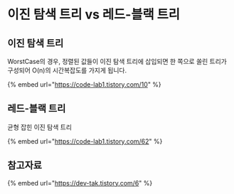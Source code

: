 # 이진 탐색 트리 vs 레드-블랙 트리

## 이진 탐색 트리

WorstCase의 경우, 정렬된 값들이 이진 탐색 트리에 삽입되면 한 쪽으로 쏠린 트리가 구성되어 O(n)의 시간복잡도를 가지게 됩니다.

{% embed url="https://code-lab1.tistory.com/10" %}

## 레드-블랙 트리

균형 잡힌 이진 탐색 트리

{% embed url="https://code-lab1.tistory.com/62" %}

## 참고자료

{% embed url="https://dev-tak.tistory.com/6" %}
